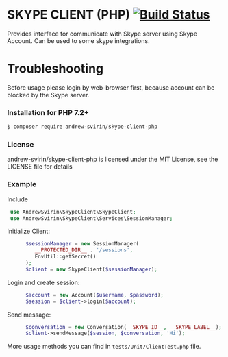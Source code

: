 # SKYPE CLIENT (PHP) [![Build Status](https://travis-ci.org/andrew-svirin/skype-client-php.svg?branch=master)](https://travis-ci.org/andrew-svirin/skype-client-php)
Provides interface for communicate with Skype server using Skype Account.
Can be used to some skype integrations.

# Troubleshooting
Before usage please login by web-browser first, because account can be blocked by the Skype server.

### Installation for PHP 7.2+
```bash
$ composer require andrew-svirin/skype-client-php
```

### License
andrew-svirin/skype-client-php is licensed under the MIT License, see the LICENSE file for details

### Example
Include
```php
 use AndrewSvirin\SkypeClient\SkypeClient;
 use AndrewSvirin\SkypeClient\Services\SessionManager;
```
Initialize Client:
```php
      $sessionManager = new SessionManager(
         __PROTECTED_DIR__ . '/sessions',
         EnvUtil::getSecret()
      );
      $client = new SkypeClient($sessionManager);
```
Login and create session:
```php
      $account = new Account($username, $password);
      $session = $client->login($account);
```
Send message:
```php
      $conversation = new Conversation(__SKYPE_ID__, __SKYPE_LABEL__);
      $client->sendMessage($session, $conversation, 'Hi');
```
More usage methods you can find in `tests/Unit/ClientTest.php` file.
